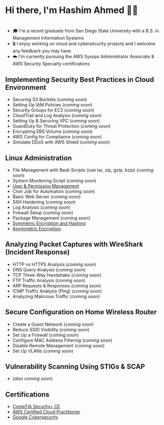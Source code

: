 # Hi there, I'm Hashim Ahmed 👋🏽
# 
- 🎓 I'm a recent graduate from San Diego State University with a B.S. in Management Information Systems
- 🔒 I enjoy working on cloud and cybersecurity projects and I welcome any feedback you may have. 
- ☁️ I'm currently pursuing the AWS Sysops Administrator Associate & AWS Security Specialty certifications 
## Implementing Security Best Practices in Cloud Environment
- Securing S3 Buckets (*coming soon*)
- Setting Up IAM Policies (*coming soon*)
- Security Groups for EC2 (*coming soon*)
- CloudTrail and Log Analysis (*coming soon*)
- Setting Up & Securing VPC (*coming soon*)
- GuardDuty for Threat Protection (*coming soon*)
- Encrypting EBS Volume (*coming soon*)
- AWS Config for Compliance (*coming soon*)
- Simulate DDoS with AWS Shield (*coming soon*)

## Linux Administration 
- File Management with Bash Scripts (use tar, zip, gzip, bzip) (*coming soon*)
- System Monitoring Script (*coming soon*)
- [User & Permission Management](https://github.com/HashimAhmed627/Linux-User-and-Permission-Management)
- Cron Job for Automation (*coming soon*)
- Basic Web Server (*coming soon*)
- SSH Hardening (*coming soon*)
- Log Analysis (*coming soon*)
- Firewall Setup (*coming soon*)
- Package Management (*coming soon*)
- [Symmetric Encryption and Hashing](https://github.com/HashimAhmed627/Symmetric_Encryption_and_Hashing)
- [Asymmetric Encryption](https://github.com/HashimAhmed627/Asymmetric_Encryption/blob/main/README.md)
  
## Analyzing Packet Captures with WireShark (Incident Response)
- HTTP vs HTTPS Analysis (*coming soon*)
- DNS Query Analysis (*coming soon*)
- TCP Three-Way Handshake (*coming soon*)
- FTP Traffic Analysis (*coming soon*)
- ARP Requests & Responses (*coming soon*)
- ICMP Traffic Analysis (Ping) (*coming soon*)
- Analyzing Malicious Traffic (*coming soon*)

## Secure Configuration on Home Wireless Router
- Create a Guest Network (*coming soon*)
- Reduce SSID Visibility (*coming soon*)
- Set Up a Firewall (*coming soon*)
- Configure MAC Address Filtering (*coming soon*)
- Disable Remote Management (*coming soon*)
- Set Up VLANs (*coming soon*)

## Vulnerability Scanning Using STIGs & SCAP
- (*also coming soon*)


## Certifications 
- [CompTIA Security+ CE](https://www.credly.com/badges/18d35d93-1e2e-44ae-a692-93755466aeda/public_url)
- [AWS Certified Cloud Practitioner](https://www.credly.com/badges/f0787697-f48a-4703-a700-16d71e7ba718/public_url)
- [Google Cybersecurity](https://www.credly.com/badges/bf803193-17ab-4d07-bd9b-ac2d78dae609/public_url)
